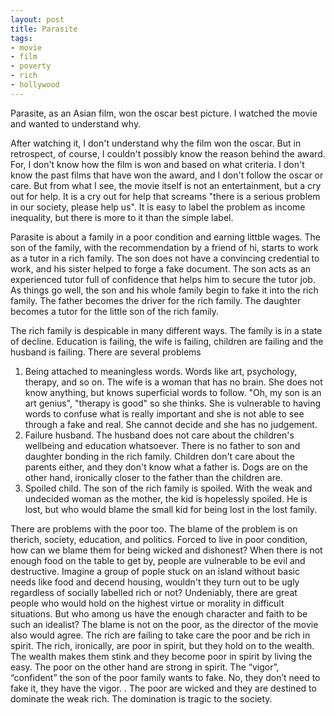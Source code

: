 ```yaml
---
layout: post
title: Parasite
tags:
- movie
- film
- poverty
- rich
- hollywood
---
```


Parasite, as an Asian film, won the oscar best picture. I watched the movie and wanted to understand why.

After watching it, I don't understand why the film won the oscar. But in retrospect, of course, I couldn't possibly know the reason behind the award. For, I don't know how the film is won and based on what criteria. I don't know the past films that have won the award, and I don't follow the oscar or care. But from what I see, the movie itself is not an entertainment, but a cry out for help. It is a cry out for help that screams "there is a serious problem in our society, please help us". It is easy to label the problem as income inequality, but there is more to it than the simple label.

Parasite is about a family in a poor condition and earning littble wages. The son of the family, with the recommendation by a friend of hi, starts to work as a tutor in a rich family. The son does not have a convincing credential to work, and his sister helped to forge a fake document. The son acts as an experienced tutor full of confidence that helps him to secure the tutor job. As things go well, the son and his whole family begin to fake it into the rich family. The father becomes the driver for the rich family. The daughter becomes a tutor for the little son of the rich family.

The rich family is despicable in many different ways. The family is in a state of decline. Education is failing, the wife is failing, children are failing and the husband is failing. There are several problems

1. Being attached to meaningless words. Words like art, psychology, therapy, and so on. The wife is a woman that has no brain. She does not know anything, but knows superficial words to follow. "Oh, my son is an art genius", "therapy is good" so she thinks. She is vulnerable to having words to confuse what is really important and she is not able to see through a fake and real. She cannot decide and she has no judgement.
2. Failure husband. The husband does not care about the children's wellbeing and education whatsoever. There is no father to son and daughter bonding in the rich family. Children don't care about the parents either, and they don't know what a father is. Dogs are on the other hand, ironically closer to the father than the children are.
3. Spoiled child. The son of the rich family is spoiled. With the weak and undecided woman as the mother, the kid is hopelessly spoiled. He is lost, but who would blame the small kid for being lost in the lost family.

There are problems with the poor too. The blame of the problem is on therich, society, education, and politics. Forced to live in poor condition, how can we blame them for being wicked and dishonest? When there is not enough food on the table to get by, people are vulnerable to be evil and destructive. Imagine a group of pople stuck on an island without basic needs like food and decend housing, wouldn't they turn out to be ugly regardless of socially labelled rich or not? Undeniably, there are great people who would hold on the highest virtue or morality in difficult situations. But who among us have the enough character and faith to be such an idealist? The blame is not on the poor, as the director of the movie also would agree. The rich are failing to take care the poor and be rich in spirit. The rich, ironically, are poor in spirit, but they hold on to the wealth. The wealth makes them stink and they become poor in spirit by living the easy. The poor on the other hand are strong in spirit. The “vigor”, “confident” the son of the poor family wants to fake. No, they don’t need to fake it, they have the vigor. . The poor are wicked and they are destined to dominate the weak rich. The domination is tragic to the society.


